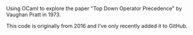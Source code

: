Using OCaml to explore the paper "Top Down Operator Precedence" by Vaughan Pratt in 1973.

This code is originally from 2016 and I've only recently added it to GitHub.